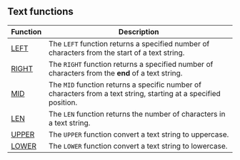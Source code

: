 ## Text functions

|Function  |Description  |
|----------|-------------|
|[LEFT](left-function-dax.md)|The `LEFT` function returns a specified number of characters from the start of a text string.|
|[RIGHT](right-function-dax.md)|The `RIGHT` function returns a specified number of characters from the **end** of a text string.|
|[MID](mid-function-dax.md)|The `MID` function returns a specific number of characters from a text string, starting at a specified position.|
|[LEN](len-function-dax.md)|The `LEN` function returns the number of characters in a text string.|
|[UPPER](upper-function-dax.md)|The `UPPER` function convert a text string to uppercase.|
|[LOWER](lower-function-dax.md)|The `LOWER` function convert a text string to lowercase.|
